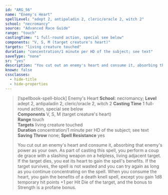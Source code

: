 ```yaml
---
id: "ARG_56"
name: "Enemy's Heart"
spellLevel: "adept 2, antipaladin 2, cleric/oracle 2, witch 2"
school: "necromancy"
source: "Advanced Race Guide"
range: "touch"
castingTime: "1 full-round action, special see below"
components: "V, S, M (target creature's heart)"
targets: "living creature touched"
duration: "concentration/1 minute per HD of the subject; see text"
saveType: "none"
sr: "yes"
description: "You cut out an enemy's heart and consume it, absorbing that enemy's power as your own. As part of casting this spell, you perform a coup de grace with a slashing weapon on a helpless, living adjacent target. If the target dies, you eat its heart to gain the spell's benefits. If the target survives, the spell is not wasted and you can try again as long as you continue concentrating on the spell. When you consume the heart, you gain the benefits of a death knell spell, except you gain 1d8 temporary hit points +1 per Hit Die of the target, and the bonus to Strength is a profane bonus."
known: false
cssclasses:
  - hide-title
  - hide-properties
---
```


> [!spellbook-spell-block] Enemy's Heart
> **School:** necromancy; **Level** adept 2, antipaladin 2, cleric/oracle 2, witch 2
> **Casting Time** 1 full-round action, special see below  
> **Components** V, S, M (target creature's heart)  
> **Range** touch  
> **Targets** living creature touched  
> **Duration** concentration/1 minute per HD of the subject; see text  
> **Saving Throw** none; **Spell Resistance** yes
> 
> You cut out an enemy's heart and consume it, absorbing that enemy's power as your own. As part of casting this spell, you perform a coup de grace with a slashing weapon on a helpless, living adjacent target. If the target dies, you eat its heart to gain the spell's benefits. If the target survives, the spell is not wasted and you can try again as long as you continue concentrating on the spell. When you consume the heart, you gain the benefits of a death knell spell, except you gain 1d8 temporary hit points +1 per Hit Die of the target, and the bonus to Strength is a profane bonus.